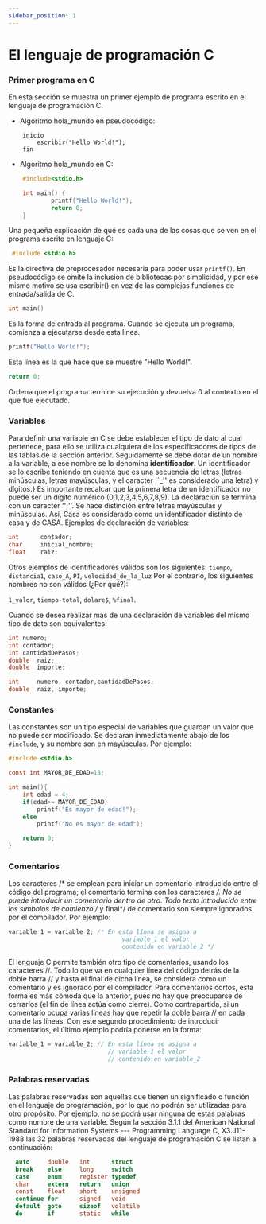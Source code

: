 ```yaml
---
sidebar_position: 1
---
```


# El lenguaje de programación C

### Primer programa en C
En esta sección se muestra un primer ejemplo de programa escrito en el lenguaje de programación C.
* Algoritmo hola_mundo en pseudocódigo:
```
    inicio
        escribir("Hello World!");
    fin
```
* Algoritmo hola_mundo en C:
```c
    #include<stdio.h>

    int main() {
            printf("Hello World!");
            return 0;
    }
```

Una pequeña explicación de qué es cada una de las cosas que se ven en el programa escrito en lenguaje C:

 ```c 
  #include <stdio.h> 
  ```
   Es la directiva de preprocesador necesaria para poder usar ```printf()```.
	En pseudocódigo se omite la inclusión de bibliotecas por simplicidad, y por ese mismo motivo se usa escribir() en vez de las complejas funciones de entrada/salida de C.
```c
int main()
```
Es la forma de entrada al programa. Cuando se ejecuta un programa, comienza a ejecutarse desde esta línea.
```c
printf("Hello World!");
```
Esta línea es la que hace que se muestre "Hello World!".  
```c
return 0;
```
Ordena que el programa termine su ejecución y devuelva 0 al contexto en el que fue ejecutado.


### Variables
Para definir una variable en C se debe establecer el tipo de dato al cual pertenece, para ello se utiliza cualquiera de los especificadores de tipos de las tablas de la sección anterior. Seguidamente se debe dotar de un nombre a la variable, a ese nombre se lo denomina **identificador**. Un identificador se lo escribe teniendo en cuenta que es una secuencia de letras (letras minúsculas, letras mayúsculas, y el caracter ``\_'' es considerado una letra) y dígitos.} 
Es importante recalcar que la primera letra de un identificador no puede ser un dígito numérico (0,1,2,3,4,5,6,7,8,9). La declaraciún se termina con un caracter '';''. Se hace distinción entre letras mayúsculas y minúsculas. Así, Casa es considerado como un identificador distinto de casa y de CASA.
Ejemplos de declaración de variables: 

```c
int 	 contador;
char     inicial_nombre;
float    raiz;
```

Otros ejemplos de identificadores válidos son los siguientes:
```tiempo```, ```distancia1```, ```caso_A```, ```PI```, ```velocidad_de_la_luz```
Por el contrario, los siguientes nombres no son válidos (¿Por qué?):

```1_valor```, ```tiempo-total```, ```dolare$```, ```%final```.

Cuando se desea realizar más de una declaración de variables del mismo tipo de dato son equivalentes:

```c
int	numero;
int	contador;
int	cantidadDePasos;
double	raiz;
double 	importe;
```

```c
int	    numero, contador,cantidadDePasos;
double	raiz, importe;
```

### Constantes
Las constantes son un tipo especial de variables que guardan un valor que no puede ser modificado. Se declaran inmediatamente abajo de los ```#include```, y su nombre son en mayúsculas. 
Por ejemplo:
```c
#include <stdio.h>

const int MAYOR_DE_EDAD=18;

int main(){
    int edad = 4;
    if(edad>= MAYOR_DE_EDAD)
        printf("Es mayor de edad!");
    else
        printf("No es mayor de edad");

    return 0;
}
```

### Comentarios
Los caracteres /* se emplean para iniciar un comentario  introducido entre el código del programa; el comentario termina con los caracteres */.
No se puede introducir un comentario dentro de otro.
Todo texto introducido entre los símbolos de comienzo /* y final*/ de comentario son siempre ignorados por el compilador.
Por ejemplo:

```c
variable_1 = variable_2; /* En esta línea se asigna a
	                            variable_1 el valor
	                            contenido en variable_2 */
```

El lenguaje C permite también otro tipo de comentarios, usando los caracteres //. Todo lo que va en cualquier línea del código detrás de la doble barra // y hasta el final de dicha línea, se considera como un comentario y es ignorado por el compilador.
Para comentarios cortos, esta forma es más cómoda que la anterior, pues no hay que preocuparse de cerrarlos (el fin de línea actúa como cierre).
Como contrapartida, si un comentario ocupa varias líneas hay que repetir la doble barra // en cada una de las líneas.
Con este segundo procedimiento de introducir comentarios, el último ejemplo podría ponerse en la forma:

```c
variable_1 = variable_2; // En esta línea se asigna a
                            // variable_1 el valor
                            // contenido en variable_2
```

### Palabras reservadas
Las palabras reservadas son aquellas que tienen un significado o función en el lenguaje de programación, por lo que no podrán ser utilizadas para otro propósito. Por ejemplo, no se podrá usar ninguna de estas palabras como nombre de una variable.
Según la sección 3.1.1 del American National Standard for Information Systems --- Programming Language C, X3.J11-1988 las 32 palabras reservadas del lenguaje de programación C se listan a continuación:

```c
  auto     double   int      struct
  break    else     long     switch
  case     enum     register typedef
  char     extern   return   union
  const    float    short    unsigned
  continue for      signed   void
  default  goto     sizeof   volatile
  do       if       static   while
```
